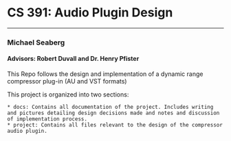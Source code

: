 # CS 391: Audio Plugin Design
_____________________________
### Michael Seaberg
#### Advisors: Robert Duvall and Dr. Henry Pfister

This Repo follows the design and implementation of a dynamic range compressor plug-in (AU and VST formats)

This project is organized into two sections: 

	* docs: Contains all documentation of the project. Includes writing and pictures detailing design decisions made and notes and discussion of implementation process.
	* project: Contains all files relevant to the design of the compressor audio plugin.